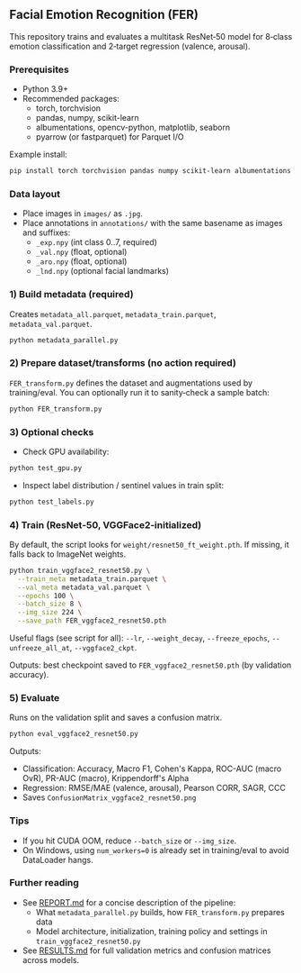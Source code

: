 ## Facial Emotion Recognition (FER)

This repository trains and evaluates a multitask ResNet‑50 model for 8‑class emotion classification and 2‑target regression (valence, arousal).

### Prerequisites
- Python 3.9+
- Recommended packages:
  - torch, torchvision
  - pandas, numpy, scikit-learn
  - albumentations, opencv-python, matplotlib, seaborn
  - pyarrow (or fastparquet) for Parquet I/O

Example install:
```bash
pip install torch torchvision pandas numpy scikit-learn albumentations opencv-python matplotlib seaborn pyarrow
```

### Data layout
- Place images in `images/` as `.jpg`.
- Place annotations in `annotations/` with the same basename as images and suffixes:
  - `_exp.npy` (int class 0..7, required)
  - `_val.npy` (float, optional)
  - `_aro.npy` (float, optional)
  - `_lnd.npy` (optional facial landmarks)

### 1) Build metadata (required)
Creates `metadata_all.parquet`, `metadata_train.parquet`, `metadata_val.parquet`.
```bash
python metadata_parallel.py
```

### 2) Prepare dataset/transforms (no action required)
`FER_transform.py` defines the dataset and augmentations used by training/eval. You can optionally run it to sanity‑check a sample batch:
```bash
python FER_transform.py
```

### 3) Optional checks
- Check GPU availability:
```bash
python test_gpu.py
```
- Inspect label distribution / sentinel values in train split:
```bash
python test_labels.py
```

### 4) Train (ResNet‑50, VGGFace2‑initialized)
By default, the script looks for `weight/resnet50_ft_weight.pth`. If missing, it falls back to ImageNet weights.
```bash
python train_vggface2_resnet50.py \
  --train_meta metadata_train.parquet \
  --val_meta metadata_val.parquet \
  --epochs 100 \
  --batch_size 8 \
  --img_size 224 \
  --save_path FER_vggface2_resnet50.pth
```
Useful flags (see script for all): `--lr`, `--weight_decay`, `--freeze_epochs`, `--unfreeze_all_at`, `--vggface2_ckpt`.

Outputs: best checkpoint saved to `FER_vggface2_resnet50.pth` (by validation accuracy).

### 5) Evaluate
Runs on the validation split and saves a confusion matrix.
```bash
python eval_vggface2_resnet50.py
```
Outputs:
- Classification: Accuracy, Macro F1, Cohen's Kappa, ROC-AUC (macro OvR), PR-AUC (macro), Krippendorff's Alpha
- Regression: RMSE/MAE (valence, arousal), Pearson CORR, SAGR, CCC
- Saves `ConfusionMatrix_vggface2_resnet50.png`

### Tips
- If you hit CUDA OOM, reduce `--batch_size` or `--img_size`.
- On Windows, using `num_workers=0` is already set in training/eval to avoid DataLoader hangs.

### Further reading
- See [REPORT.md](REPORT.md) for a concise description of the pipeline:
  - What `metadata_parallel.py` builds, how `FER_transform.py` prepares data
  - Model architecture, initialization, training policy and settings in `train_vggface2_resnet50.py`
- See [RESULTS.md](RESULTS.md) for full validation metrics and confusion matrices across models.